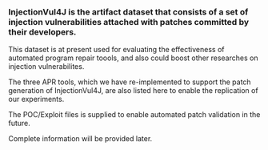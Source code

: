 ### InjectionVul4J is the artifact dataset that consists of a set of injection vulnerabilities attached with patches committed by their developers.

This dataset is at present used for evaluating the effectiveness of automated program repair toools, and also could boost other researches on injection vulnerabilites.

The three APR tools, which we have re-implemented to support the patch generation of InjectionVul4J, are also listed here to enable the replication of our experiments.

The POC/Exploit files is supplied to enable automated patch validation in the future.

Complete information will be provided later.
